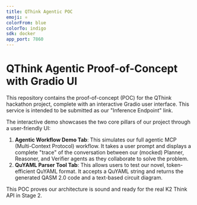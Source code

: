 ```yaml
---
title: QThink Agentic POC
emoji: ⚛️
colorFrom: blue
colorTo: indigo
sdk: docker
app_port: 7860
---
```


# QThink Agentic Proof-of-Concept with Gradio UI

This repository contains the proof-of-concept (POC) for the QThink hackathon project, complete with an interactive Gradio user interface. This service is intended to be submitted as our "Inference Endpoint" link.

The interactive demo showcases the two core pillars of our project through a user-friendly UI:

1.  **Agentic Workflow Demo Tab**: This simulates our full agentic MCP (Multi-Context Protocol) workflow. It takes a user prompt and displays a complete "trace" of the conversation between our (mocked) Planner, Reasoner, and Verifier agents as they collaborate to solve the problem.
2.  **QuYAML Parser Tool Tab**: This allows users to test our novel, token-efficient QuYAML format. It accepts a QuYAML string and returns the generated QASM 2.0 code and a text-based circuit diagram.

This POC proves our architecture is sound and ready for the real K2 Think API in Stage 2.
